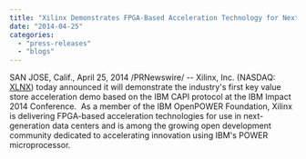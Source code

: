 ```yaml
---
title: "Xilinx Demonstrates FPGA-Based Acceleration Technology for Next-Generation Data Centers at IBM Impact 2014"
date: "2014-04-25"
categories: 
  - "press-releases"
  - "blogs"
---
```


SAN JOSE, Calif., April 25, 2014 /PRNewswire/ -- Xilinx, Inc. (NASDAQ: [XLNX](http://studio-5.financialcontent.com/prnews?Page=Quote&Ticker=XLNX "XLNX")) today announced it will demonstrate the industry's first key value store acceleration demo based on the IBM CAPI protocol at the IBM Impact 2014 Conference.  As a member of the IBM OpenPOWER Foundation, Xilinx is delivering FPGA-based acceleration technologies for use in next-generation data centers and is among the growing open development community dedicated to accelerating innovation using IBM's POWER microprocessor.
